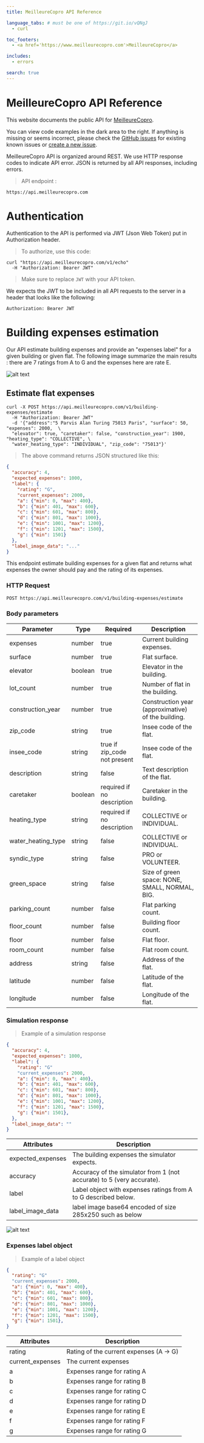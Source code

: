 ```yaml
---
title: MeilleureCopro API Reference

language_tabs: # must be one of https://git.io/vQNgJ
  - curl

toc_footers:
  - <a href='https://www.meilleurecopro.com'>MeilleureCopro</a>

includes:
  - errors

search: true
---
```


# MeilleureCopro API Reference

This website documents the public API for [MeilleureCopro](https://www.meilleurecopro.com).

You can view code examples in the dark area to the right. If anything is missing or seems incorrect, please check the [GitHub issues](https://github.com/MeilleureCopro/api-docs/issues) for existing known issues or [create a new issue](https://github.com/MeilleureCopro/api-docs/issues/new).

MeilleureCopro API is organized around REST. We use HTTP response codes to indicate API error. JSON is returned by all API responses, including errors.

> API endpoint :
```
https://api.meilleurecopro.com
```


# Authentication

Authentication to the API is performed via JWT (Json Web Token) put in Authorization header.

> To authorize, use this code:

```curl
curl "https://api.meilleurecopro.com/v1/echo"
  -H "Authorization: Bearer JWT"
```

> Make sure to replace `JWT` with your API token.

We expects the JWT to be included in all API requests to the server in a header that looks like the following:

`Authorization: Bearer JWT`

# Building expenses estimation

Our API estimate building expenses and provide an "expenses label" for a given building or given flat. 
The following image summarize the main results : there are 7 ratings from A to G and the expenses here are rate E.
 
![alt text](/images/label-example-small.png "Label example")

## Estimate flat expenses



```curl
curl -X POST https://api.meilleurecopro.com/v1/building-expenses/estimate
  -H "Authorization: Bearer JWT"
  -d '{"address":"5 Parvis Alan Turing 75013 Paris", "surface": 50, "expenses": 2000,  \
  "elevator": true, "caretaker": false, "construction_year": 1900, "heating_type": "COLLECTIVE", \
  "water_heating_type": "INDIVIDUAL", "zip_code": "75013"}'
```

> The above command returns JSON structured like this:

```json
{
  "accuracy": 4,
  "expected_expenses": 1000,
  "label": {
    "rating": "G",
    "current_expenses": 2000,
    "a": {"min": 0, "max": 400},
    "b": {"min": 401, "max": 600},
    "c": {"min": 601, "max": 800},
    "d": {"min": 801, "max": 1000},
    "e": {"min": 1001, "max": 1200},
    "f": {"min": 1201, "max": 1500},
    "g": {"min": 1501}
  },
  "label_image_data": "..."
}
```

This endpoint estimate building expenses for a given flat and returns what expenses the owner should pay and the rating of its expenses.


### HTTP Request

`POST https://api.meilleurecopro.com/v1/building-expenses/estimate`

### Body parameters

Parameter | Type | Required | Description
--------- | ------- | ------- | -----------
expenses | number | true | Current building expenses.
surface | number |true | Flat surface.
elevator | boolean |true | Elevator in the building.
lot_count | number |true| Number of flat in the building.
construction_year | number | true | Construction year (approximative) of the building.
zip_code | string | true | Insee code of the flat.
insee_code | string | true if zip_code not present | Insee code of the flat.
description | string | false | Text description of the flat.
caretaker| boolean |required if no description | Caretaker in the building.
heating_type | string | required if no description | COLLECTIVE or INDIVIDUAL.
water_heating_type | string |false | COLLECTIVE or INDIVIDUAL.
syndic_type | string |false | PRO or VOLUNTEER.
green_space  | string | false | Size of green space: NONE, SMALL, NORMAL, BIG.
parking_count | number |false | Flat parking count.
floor_count | number |false | Building floor count.
floor | number |false | Flat floor.
room_count | number | false | Flat room count.
address | string | false | Address of the flat.
latitude | number | false | Latitude of the flat.
longitude | number | false | Longitude of the flat.


### Simulation response


> Example of a simulation response

```json
{
  "accuracy": 4,
  "expected_expenses": 1000,
  "label": {
    "rating": "G"
    "current_expenses": 2000,
    "a": {"min": 0, "max": 400},
    "b": {"min": 401, "max": 600},
    "c": {"min": 601, "max": 800},
    "d": {"min": 801, "max": 1000},
    "e": {"min": 1001, "max": 1200},
    "f": {"min": 1201, "max": 1500},
    "g": {"min": 1501},
  },
  "label_image_data": ""
}
```

Attributes | Description
--------- | -----------
expected_expenses |  The building expenses the simulator expects.
accuracy | Accuracy of the simulator from 1 (not accurate) to 5 (very accurate).
label | Label object with expenses ratings from A to G described below.
label_image_data | label image base64 encoded of size 285x250 such as below

![alt text](/images/label-example.png "Label example")

### Expenses label object

> Example of a label object

```json
{
  "rating": "G"
  "current_expenses": 2000,
  "a": {"min": 0, "max": 400},
  "b": {"min": 401, "max": 600},
  "c": {"min": 601, "max": 800},
  "d": {"min": 801, "max": 1000},
  "e": {"min": 1001, "max": 1200},
  "f": {"min": 1201, "max": 1500},
  "g": {"min": 1501},
}
```

Attributes | Description
--------- | -----------
rating | Rating of the current expenses (A -> G)
current_expenses | The current expenses
a |  Expenses range for rating A
b |  Expenses range for rating B
c |  Expenses range for rating C
d |  Expenses range for rating D
e |  Expenses range for rating E
f |  Expenses range for rating F
g |  Expenses range for rating G

